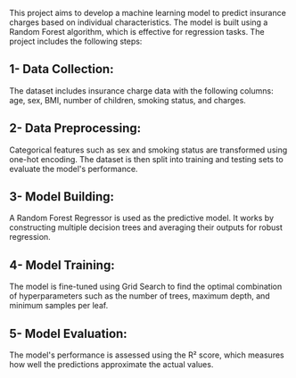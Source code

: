 This project aims to develop a machine learning model to predict insurance charges based on individual characteristics. The model is built using a Random Forest algorithm, which is effective for regression tasks. The project includes the following steps:

## 1- Data Collection: 
The dataset includes insurance charge data with the following columns: age, sex, BMI, number of children, smoking status, and charges.

## 2- Data Preprocessing:
Categorical features such as sex and smoking status are transformed using one-hot encoding. The dataset is then split into training and testing sets to evaluate the model's performance.

## 3- Model Building:
A Random Forest Regressor is used as the predictive model. It works by constructing multiple decision trees and averaging their outputs for robust regression.

## 4- Model Training: 
The model is fine-tuned using Grid Search to find the optimal combination of hyperparameters such as the number of trees, maximum depth, and minimum samples per leaf.

## 5- Model Evaluation: 
The model's performance is assessed using the R² score, which measures how well the predictions approximate the actual values.
